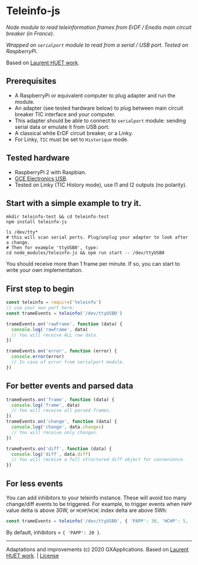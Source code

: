 # Teleinfo-js

_Node module to read teleinformation frames from ErDF / Enedis main circuit breaker (in France)._

_Wrapped on `serialport` module to read from a serial / USB port. Tested on RaspberryPi._

Based on [Laurent HUET work](https://github.com/lhuet/teleinfo-node).

## Prerequisites
- A RaspberryPi or equivalent computer to plug adapter and run the module.
- An adapter (see tested hardware below) to plug between main circuit breaker TIC interface and your computer.
- This adapter should be able to connect to `serialport` module: sending serial data or emulate it from USB port.
- A classical white ErDF circuit breaker, or a Linky.
- For Linky, `TIC` must be set to `Historique` mode.


## Tested hardware
- RaspberryPi 2 with Raspbian.
- [GCE Electronics USB](https://www.amazon.fr/Module-t%C3%A9l%C3%A9information-USB-GCE-Electronics/dp/B01N1RMTTP/ref=sr_1_2?__mk_fr_FR=%C3%85M%C3%85%C5%BD%C3%95%C3%91&crid=2GN6G7KNXHZL&dchild=1&keywords=gce+electronics&qid=1592778369&sprefix=GCE+Ele%2Caps%2C153&sr=8-2).
- Tested on Linky (TIC History mode), use I1 and I2 outputs (no polarity).


## Start with a simple example to try it.
```shell script
mkdir teleinfo-test && cd teleinfo-test
npm install teleinfo-js

ls /dev/tty*
# this will scan serial ports. Plug/unplug your adapter to look after a change.
# Then for example 'ttyUSB0', type:
cd node_modules/teleinfo-js && npm run start -- /dev/ttyUSB0
```
You should receive more than 1 frame per minute. If so, you can start to write your own implementation.


## First step to begin
```javascript
const teleinfo = require('teleinfo')
// use your own port here:
const trameEvents = teleinfo('/dev/ttyUSB0')

trameEvents.on('rawFrame', function (data) {
  console.log('rawFrame', data)
  // You will receive ALL raw data.
})

trameEvents.on('error', function (error) {
  console.error(error)
  // In case of error from serialport module.
})
```


## For better events and parsed data
```javascript
trameEvents.on('frame', function (data) {
  console.log('frame', data)
  // You will receive all parsed frames.
})
trameEvents.on('change', function (data) {
  console.log('change', data.changes)
  // You will receive only changes.
})

trameEvents.on('diff', function (data) {
  console.log('diff', data.diff)
  // You will receive a full structured diff object for convenience.
})
```


## For less events
You can add inhibitors to your teleinfo instance. These will avoid too many change/diff events to be triggered.
For example, to trigger events when `PAPP` value delta is above 30W, or `HCHP`/`HCHC` index delta are above 5Wh:
```javascript
const trameEvents = teleinfo('/dev/ttyUSB0', { 'PAPP': 30, 'HCHP': 5, 'HCHC': 5 })
```

By default, inhibitors = `{ 'PAPP': 20 }`.

---
Adaptations and improvements (c) 2020 GXApplications. Based on [Laurent HUET work](https://github.com/lhuet/teleinfo-node). | [License](https://github.com/gxapplications/teleinfo-js/blob/master/LICENSE)
